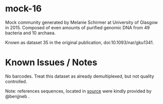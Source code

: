 # mock-16

Mock community generated by Melanie Schirmer at University of Glasgow in 2015. Composed of even amounts of purified genomic DNA from 49 bacteria and 10 archaea. 

Known as dataset 35 in the original publication, doi:10.1093/nar/gku1341.

# Known Issues / Notes

No barcodes. Treat this dataset as already demultiplexed, but not quality controlled.

Note: references sequences, located in [source](./source/) were kindly provided by @benjjneb .
